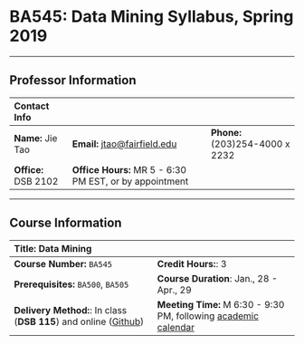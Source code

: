 
# BA545: Data Mining Syllabus, Spring 2019
---

## Professor Information 
| Contact Info         |                                                                  |                                       |
|:-------------------  |:-----------------------------------------------------------------|:------------------------------------- |
| **Name:** Jie Tao    | **Email:** [jtao@fairfield.edu](mailto:jtao@fairfield.edu)       | **Phone:** (203)254-4000 x 2232       |
| **Office:** DSB 2102 | **Office Hours:** MR 5 - 6:30 PM EST, or by appointment                                                  |
---

## Course Information
| **Title:** Data Mining |  |
:--- | :--- 
**Course Number:** `BA545` | **Credit Hours:**: 3 | 
**Prerequisites:** `BA500`, `BA505` | **Course Duration**: Jan., 28 - Apr., 29 |
**Delivery Method:**:  In class (**DSB 115**) and online ([Github](#)) | **Meeting Time:** M 6:30 - 9:30 PM, following [academic calendar](https://wiki.fairfield.edu/display/OUR/2018-2019) |
